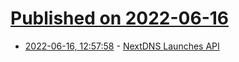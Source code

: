 # [Published on 2022-06-16](index.md)

* [2022-06-16, 12:57:58](https://news.ycombinator.com/item?id=31765530) - [NextDNS Launches API](https://nextdns.github.io/api/)

